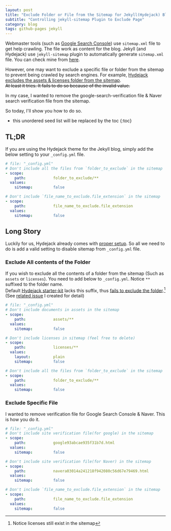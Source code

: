 ```yaml
---
layout: post
title: "Exclude Folder or File from the Sitemap for Jekyll(Hydejack) Blog"
subtitle: "Controlling jekyll-sitemap Plugin to Exclude Page"
category: blog
tags: github-pages jekyll
---
```


Webmaster tools (such as [Google Search Console]) use `sitemap.xml` file to get help crawling. The file work as content
for the blog. Jekyll (and Hydejack) use `jekyll-sitemap` plugin to automatically generate `sitemap.xml` file. You can
check mine from [here].

However, one may want to exclude a specific file or folder from the sitemap to prevent being crawled by search engines.
For example, [Hydejack excludes the assets & licenses folder from the sitemap].<br>
~~At least it tries. It fails to do so because of the invalid value.~~

In my case, I wanted to remove the google-search-verification file & Naver search verification file from the sitemap.

So today, I'll show you how to do so.

[Google Search Console]: https://search.google.com/search-console/about
[here]: /sitemap.xml
[Hydejack excludes the assets & licenses folder from the sitemap]: https://github.com/hydecorp/hydejack-starter-kit/blob/e71915cd2187904ceee1372f8805a2dd635f01d3/_config.yml#L126

<!--more-->

* this unordered seed list will be replaced by the toc
{:toc}

## TL;DR

If you are using the Hydejack theme for the Jekyll blog, simply add the below setting to your `_config.yml` file.

```yml
# file: "_config.yml"
# Don't include all the files from `folder_to_exclude` in the sitemap
- scope:
    path:            folder_to_exclude/**
  values:
    sitemap:         false

# Don't include `file_name_to_exclude.file_extension` in the sitemap
- scope:
    path:            file_name_to_exclude.file_extension
  values:
    sitemap:         false
```

## Long Story

Luckily for us, Hydejack already comes with [proper setup]. So all we need to do is add a valid setting to disable
sitemap from `_config.yml` file.

[proper setup]: https://github.com/LazyRen/LazyRen.github.io/blob/8b27d8a10bebab026d9b768b87de4f2138d4ba65/_includes/head/meta.html#L1

### Exclude All contents of the Folder

If you wish to exclude all the contents of a folder from the sitemap (Such as `assets` or `licenses`). You need to add
below to `_config.yml`. Notice `**` suffixed to the folder name.<br>
Default [Hydejack starter-kit] lacks this suffix, thus [fails to exclude the folder].[^1]<br>
(See [related issue] I created for detail)

```yml
# file: "_config.yml"
# Don't include documents in assets in the sitemap
- scope:
    path:            assets/**
  values:
    sitemap:         false

# Don't include licenses in sitemap (feel free to delete)
- scope:
    path:            licenses/**
  values:
    layout:          plain
    sitemap:         false

# Don't include all the files from `folder_to_exclude` in the sitemap
- scope:
    path:            folder_to_exclude/**
  values:
    sitemap:         false
```

[Hydejack starter-kit]: https://github.com/hydecorp/hydejack-starter-kit
[fails to exclude the folder]: https://hydecorp.github.io/hydejack-starter-kit/sitemap.xml
[related issue]: https://github.com/hydecorp/hydejack/issues/278

[^1]: Notice licenses still exist in the sitemap

### Exclude Specific File

I wanted to remove verification file for Google Search Console & Naver. This is how you do it.

```yml
# file: "_config.yml"
# Don't include site verification file(for google) in the sitemap
- scope:
    path:            google93abcae935f31b7d.html
  values:
    sitemap:         false

# Don't include site verification file(for Naver) in the sitemap
- scope:
    path:            navera03014a241218f942080c56d67e79469.html
  values:
    sitemap:         false

# Don't include `file_name_to_exclude.file_extension` in the sitemap
- scope:
    path:            file_name_to_exclude.file_extension
  values:
    sitemap:         false
```
